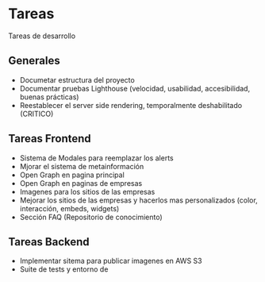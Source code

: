 # Tareas

Tareas de desarrollo

## Generales

- Documetar estructura del proyecto
- Documentar pruebas Lighthouse (velocidad, usabilidad, accesibilidad, buenas prácticas)
- Reestablecer el server side rendering, temporalmente deshabilitado (CRITICO)

## Tareas Frontend

- Sistema de Modales para reemplazar los alerts
- Mjorar el sistema de metainformación
- Open Graph en pagina principal
- Open Graph en paginas de empresas
- Imagenes para los sitios de las empresas
- Mejorar los sitios de las empresas y hacerlos mas personalizados (color, interacción, embeds, widgets)
- Sección FAQ (Repositorio de conocimiento)

## Tareas Backend

- Implementar sitema para publicar imagenes en AWS S3
- Suite de tests y entorno de

